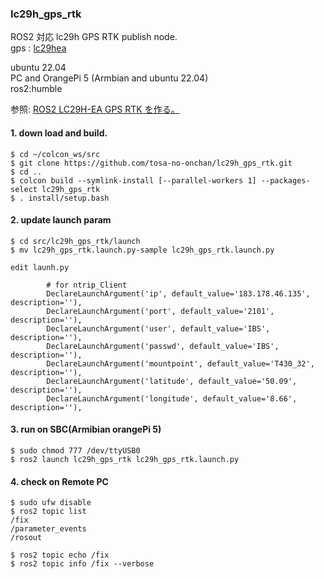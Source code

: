 ### lc29h_gps_rtk  
  
  ROS2 対応 lc29h GPS RTK publish node.  
  gps : [lc29hea](https://ja.aliexpress.com/item/1005006280471184.html?spm=a2g0o.productlist.main.21.56c1ZyHTZyHT25&algo_pvid=838ac7d5-7be4-4faf-bac1-391f2191bded&algo_exp_id=838ac7d5-7be4-4faf-bac1-391f2191bded-10&pdp_npi=4%40dis%21JPY%218520%218094%21%21%21400.00%21380.00%21%402101ef8717087634246034361e6f4e%2112000036592226693%21sea%21JP%210%21AB&curPageLogUid=F4yjv3rNSTbA&utparam-url=scene%3Asearch%7Cquery_from%3A)  
  
  ubuntu 22.04  
  PC and OrangePi 5 (Armbian and ubuntu 22.04)  
  ros2:humble  
  
  参照: [ROS2 LC29H-EA GPS RTK を作る。](http://www.netosa.com/blog/2024/04/ros2-lc29h-gps-rtk.html)  

#### 1. down load and build.  

    $ cd ~/colcon_ws/src  
    $ git clone https://github.com/tosa-no-onchan/lc29h_gps_rtk.git  
    $ cd ..  
    $ colcon build --symlink-install [--parallel-workers 1] --packages-select lc29h_gps_rtk  
    $ . install/setup.bash  
#### 2. update launch param  

    $ cd src/lc29h_gps_rtk/launch  
    $ mv lc29h_gps_rtk.launch.py-sample lc29h_gps_rtk.launch.py  
  
    edit launh.py  

````  
        # for ntrip_Client
        DeclareLaunchArgument('ip', default_value='183.178.46.135', description=''), 
        DeclareLaunchArgument('port', default_value='2101', description=''),
        DeclareLaunchArgument('user', default_value='IBS', description=''),
        DeclareLaunchArgument('passwd', default_value='IBS', description=''),
        DeclareLaunchArgument('mountpoint', default_value='T430_32', description=''),
        DeclareLaunchArgument('latitude', default_value='50.09', description=''),
        DeclareLaunchArgument('longitude', default_value='8.66', description=''),
````  

#### 3. run on SBC(Armibian orangePi 5)  

    $ sudo chmod 777 /dev/ttyUSB0  
    $ ros2 launch lc29h_gps_rtk lc29h_gps_rtk.launch.py  

#### 4. check on Remote PC  

    $ sudo ufw disable  
    $ ros2 topic list  
    /fix  
    /parameter_events  
    /rosout  

    $ ros2 topic echo /fix  
    $ ros2 topic info /fix --verbose  


